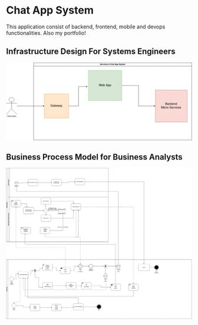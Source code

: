 # Chat App System
This application consist of backend, frontend, mobile and devops functionalities. Also my portfolio!



## **Infrastructure Design** For Systems Engineers

![Design](https://github.com/cyril-pierro/chat_app_system/blob/main/resources/workflow.png)



## Business Process Model for Business Analysts

![Business Process](https://github.com/cyril-pierro/chat_app_system/blob/main/resources/BPMN.jpg)
